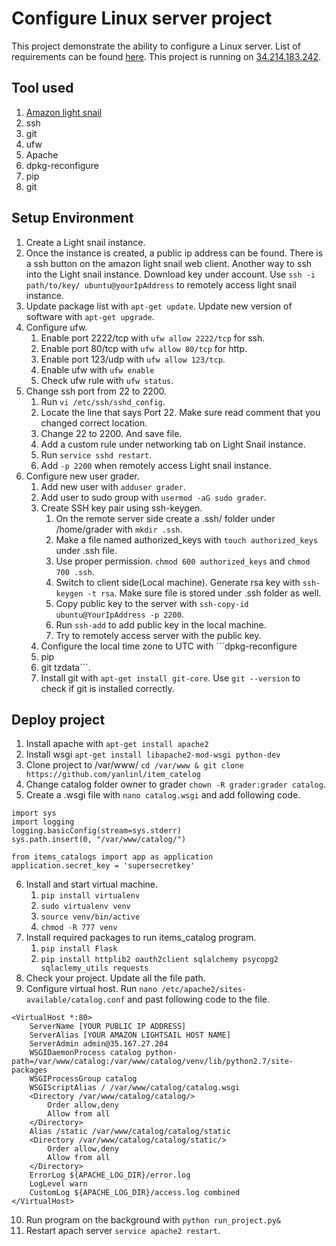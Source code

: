 # Configure Linux server project #
This project demonstrate the ability to configure a Linux server.
List of requirements can be found [here](https://review.udacity.com/#!/rubrics/7/view). This project is running on [34.214.183.242](34.214.183.242).
## Tool used ##
1. [Amazon light snail](https://aws.amazon.com/lightsail/)
2. ssh
3. git
4. ufw
5. Apache
6. dpkg-reconfigure
7. pip
8. git

## Setup Environment ##
1. Create a Light snail instance.
2. Once the instance is created, a public ip address
can be found. There is a ssh button on the amazon
light snail web client. Another way to ssh into the
Light snail instance. Download key under account. Use
```ssh -i path/to/key/ ubuntu@yourIpAddress``` to remotely
access light snail instance.
3. Update package list with ```apt-get update```. Update
new version of software with ```apt-get upgrade```.
4. Configure ufw.
    1. Enable port 2222/tcp with ```ufw allow 2222/tcp``` for
    ssh.
    2. Enable port 80/tcp with ```ufw allow 80/tcp``` for http.
    3. Enable port 123/udp with ```ufw allow 123/tcp```.
    4. Enable ufw with ```ufw enable```
    5. Check ufw rule with ```ufw status```.
4. Change ssh port from 22 to 2200.
    1. Run ```vi /etc/ssh/sshd_config```.
    2. Locate the line that says Port 22. Make sure
    read comment that you changed correct location.
    3. Change 22 to 2200. And save file.
    4. Add a custom rule under networking tab on Light Snail instance.
    5. Run ```service sshd restart```.
    6. Add ```-p 2200``` when remotely access Light snail instance.
5. Configure new user grader.
    1. Add new user with ```adduser grader```.
    2. Add user to sudo group with ```usermod -aG sudo grader```.
    3. Create SSH key pair using ssh-keygen.
        1. On the remote server side create a .ssh/ folder under /home/grader with ```mkdir .ssh```.
        2. Make a file named authorized_keys with ```touch authorized_keys``` under .ssh file.
        3. Use proper permission. ```chmod 600 authorized_keys``` and ```chmod 700 .ssh```.
        3. Switch to client side(Local machine). Generate rsa key with ```ssh-keygen -t rsa```. Make sure file is stored under .ssh folder as well.
        4. Copy public key to the server with ```ssh-copy-id ubuntu@YourIpAddress -p 2200```.
        5. Run ```ssh-add``` to add public key in the local machine.
        6. Try to remotely access server with the public key.
    4. Configure the local time zone to UTC with ```dpkg-reconfigure
    7. pip
    8. git tzdata```.
    5. Install git with ```apt-get install git-core```. Use ```git --version```
    to check if git is installed correctly.

## Deploy project ##
1. Install apache with ```apt-get install apache2```
2. Install wsgi ```apt-get install libapache2-mod-wsgi python-dev```
3. Clone project to /var/www/ ```cd /var/www & git clone https://github.com/yanlinl/item_catelog```
4. Change catalog folder owner to grader ```chown -R grader:grader catalog```.
5. Create a .wsgi file with ```nano catalog.wsgi``` and add following code.
```
import sys
import logging
logging.basicConfig(stream=sys.stderr)
sys.path.insert(0, "/var/www/catalog/")

from items_catalogs import app as application
application.secret_key = 'supersecretkey'
```
6. Install and start virtual machine.
    1. ```pip install virtualenv```
    2. ```sudo virtualenv venv```
    3. ```source venv/bin/active```
    4. ```chmod -R 777 venv```
7. Install required packages to run items_catalog program.
    1. ```pip install Flask```
    2. ```pip install httplib2 oauth2client sqlalchemy psycopg2 sqlaclemy_utils requests```
8. Check your project. Update all the file path.
9. Configure virtual host. Run ```nano /etc/apache2/sites-available/catalog.conf``` and past following code to the file.
```
<VirtualHost *:80>
    ServerName [YOUR PUBLIC IP ADDRESS]
    ServerAlias [YOUR AMAZON LIGHTSAIL HOST NAME]
    ServerAdmin admin@35.167.27.204
    WSGIDaemonProcess catalog python-path=/var/www/catalog:/var/www/catalog/venv/lib/python2.7/site-packages
    WSGIProcessGroup catalog
    WSGIScriptAlias / /var/www/catalog/catalog.wsgi
    <Directory /var/www/catalog/catalog/>
        Order allow,deny
        Allow from all
    </Directory>
    Alias /static /var/www/catalog/catalog/static
    <Directory /var/www/catalog/catalog/static/>
        Order allow,deny
        Allow from all
    </Directory>
    ErrorLog ${APACHE_LOG_DIR}/error.log
    LogLevel warn
    CustomLog ${APACHE_LOG_DIR}/access.log combined
</VirtualHost>
```
10. Run program on the background with ```python run_project.py&```
11. Restart apach server ```service apache2 restart```.